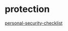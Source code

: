 # protection

[personal-security-checklist](https://github.com/Lissy93/personal-security-checklist)
